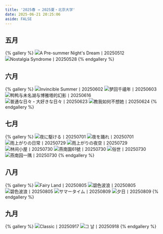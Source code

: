 ```yaml
---
title: '2025春 → 2025夏・北京大学'
date: 2025-06-21 20:25:06
aside: FALSE
---
```

## 五月
{% gallery %}
![A Pre-summer Night's Dream丨20250512](https://s2.loli.net/2025/06/22/fVSnCqzAGPXcWrE.jpg)![Nostalgia Syndrome丨20250528](https://s2.loli.net/2025/06/22/nKaVtGp6PoxIJlr.jpg)
{% endgallery %}

## 六月
{% gallery %}
![Invincible Summer丨20250602](https://s2.loli.net/2025/06/22/D89KjZxhpSCFHRG.jpg)
![梦回千禧年丨20250603](https://s2.loli.net/2025/06/22/7XAishkmvrfjwIg.jpg)
![鸭鸭与未名湖与博雅塔的幻影丨20250616](https://s2.loli.net/2025/06/22/AJeoXdtYjpREksU.jpg)
![普通な日々・大好きな日々丨20250623](https://s2.loli.net/2025/06/24/Dft3CvOVQq7jxJU.jpg)
![教我如何不想她丨20250624](https://s2.loli.net/2025/06/24/CoG7axYlf9gqQyV.jpg)
{% endgallery %}

## 七月
{% gallery %}
![夜に駆ける丨20250701](https://s2.loli.net/2025/07/30/3koafQbET4Sh5L1.jpg)
![夜を踊れ丨20250701](https://s2.loli.net/2025/07/30/pa39DRQsEOT4WLB.jpg)
![雨上がりの日常丨20250729](https://s2.loli.net/2025/07/30/WdnYJjxO61CBTyU.jpg)
![雨上がりの夜空丨20250729](https://s2.loli.net/2025/07/30/es7WFfGoyN3rRku.jpg)
![林间小屋丨20250730](https://s2.loli.net/2025/07/30/629gXKZdCw4etOP.jpg)
![燕南園61號丨20250730](https://s2.loli.net/2025/07/30/BQdshpev2gykujx.jpg)
![俗世丨20250730](https://s2.loli.net/2025/07/30/5W4JCHDXx2AlQpa.jpg)
![燕南园一隅丨20250730](https://s2.loli.net/2025/07/30/yBm4cn1O6DFrhd7.jpg)
{% endgallery %}

## 八月
{% gallery %}
![Fairy Land丨20250805](https://s2.loli.net/2025/08/05/dXAl8eTFJykaG29.jpg)
![碧色波浪丨20250805](https://s2.loli.net/2025/08/05/bT2puy6CX3zKPUn.jpg)
![碧色波浪丨20250805](https://s2.loli.net/2025/08/05/RTGbkg31nJxoA8c.jpg)
![サマータイム丨20250809](https://s2.loli.net/2025/08/14/VteIkDyHAMSZNbW.jpg)
![夕日丨20250809](https://s2.loli.net/2025/08/14/xZUN97XDWofYkMv.jpg)
{% endgallery %}

## 九月
{% gallery %}
![Classic丨20250917](https://s2.loli.net/2025/09/27/ZFNxtVyW6SgBwb5.jpg)
![그 날丨20250918](https://s2.loli.net/2025/09/27/NjMCpYieX3dETAl.jpg)
{% endgallery %}